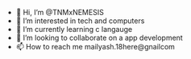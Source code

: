 - 👋 Hi, I’m @TNMxNEMESIS
- 👀 I’m interested in tech and computers
- 🌱 I’m currently learning c langauge
- 💞️ I’m looking to collaborate on a app development
- 📫 How to reach me mailyash.18here@gnailcom

<!---
TNMxNEMESIS/TNMxNEMESIS is a ✨ special ✨ repository because its `README.md` (this file) appears on your GitHub profile.
You can click the Preview link to take a look at your changes.
--->
